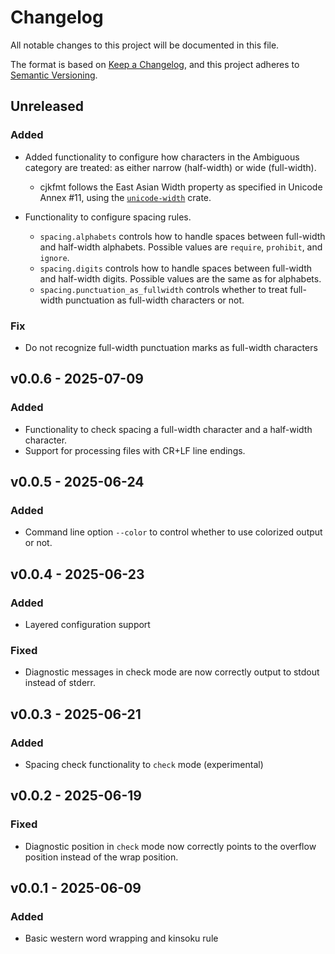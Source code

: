 <!-- markdownlint-disable no-duplicate-heading -->

# Changelog

All notable changes to this project will be documented in this file.

The format is based on [Keep a Changelog](https://keepachangelog.com/en/1.1.0/),
and this project adheres to [Semantic Versioning](https://semver.org/spec/v2.0.0.html).

## Unreleased

### Added

- Added functionality to configure how characters in the Ambiguous category are treated: as either narrow (half-width) or wide (full-width).
  - cjkfmt follows the East Asian Width property as specified in Unicode Annex #11, using the [`unicode-width`](https://crates.io/crates/unicode-width) crate.

- Functionality to configure spacing rules.
  - `spacing.alphabets` controls how to handle spaces between full-width and half-width alphabets.
    Possible values are `require`, `prohibit`, and `ignore`.
  - `spacing.digits` controls how to handle spaces between full-width and half-width digits.
    Possible values are the same as for alphabets.
  - `spacing.punctuation_as_fullwidth` controls whether to treat full-width punctuation as full-width
    characters or not.

### Fix

- Do not recognize full-width punctuation marks as full-width characters

## v0.0.6 - 2025-07-09

### Added

- Functionality to check spacing a full-width character and a half-width character.
- Support for processing files with CR+LF line endings.

## v0.0.5 - 2025-06-24

### Added

- Command line option `--color` to control whether to use colorized output or not.

## v0.0.4 - 2025-06-23

### Added

- Layered configuration support

### Fixed

- Diagnostic messages in check mode are now correctly output to stdout instead of stderr.

## v0.0.3 - 2025-06-21

### Added

- Spacing check functionality to `check` mode (experimental)

## v0.0.2 - 2025-06-19

### Fixed

- Diagnostic position in `check` mode now correctly points to the overflow position instead of the
  wrap position.

## v0.0.1 - 2025-06-09

### Added

- Basic western word wrapping and kinsoku rule
